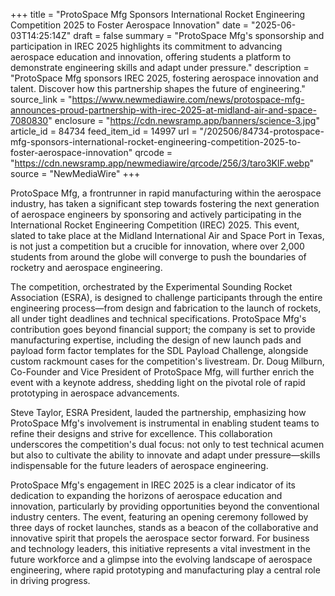 +++
title = "ProtoSpace Mfg Sponsors International Rocket Engineering Competition 2025 to Foster Aerospace Innovation"
date = "2025-06-03T14:25:14Z"
draft = false
summary = "ProtoSpace Mfg's sponsorship and participation in IREC 2025 highlights its commitment to advancing aerospace education and innovation, offering students a platform to demonstrate engineering skills and adapt under pressure."
description = "ProtoSpace Mfg sponsors IREC 2025, fostering aerospace innovation and talent. Discover how this partnership shapes the future of engineering."
source_link = "https://www.newmediawire.com/news/protospace-mfg-announces-proud-partnership-with-irec-2025-at-midland-air-and-space-7080830"
enclosure = "https://cdn.newsramp.app/banners/science-3.jpg"
article_id = 84734
feed_item_id = 14997
url = "/202506/84734-protospace-mfg-sponsors-international-rocket-engineering-competition-2025-to-foster-aerospace-innovation"
qrcode = "https://cdn.newsramp.app/newmediawire/qrcode/256/3/taro3KlF.webp"
source = "NewMediaWire"
+++

<p>ProtoSpace Mfg, a frontrunner in rapid manufacturing within the aerospace industry, has taken a significant step towards fostering the next generation of aerospace engineers by sponsoring and actively participating in the International Rocket Engineering Competition (IREC) 2025. This event, slated to take place at the Midland International Air and Space Port in Texas, is not just a competition but a crucible for innovation, where over 2,000 students from around the globe will converge to push the boundaries of rocketry and aerospace engineering.</p><p>The competition, orchestrated by the Experimental Sounding Rocket Association (ESRA), is designed to challenge participants through the entire engineering process—from design and fabrication to the launch of rockets, all under tight deadlines and technical specifications. ProtoSpace Mfg's contribution goes beyond financial support; the company is set to provide manufacturing expertise, including the design of new launch pads and payload form factor templates for the SDL Payload Challenge, alongside custom rackmount cases for the competition's livestream. Dr. Doug Milburn, Co-Founder and Vice President of ProtoSpace Mfg, will further enrich the event with a keynote address, shedding light on the pivotal role of rapid prototyping in aerospace advancements.</p><p>Steve Taylor, ESRA President, lauded the partnership, emphasizing how ProtoSpace Mfg's involvement is instrumental in enabling student teams to refine their designs and strive for excellence. This collaboration underscores the competition's dual focus: not only to test technical acumen but also to cultivate the ability to innovate and adapt under pressure—skills indispensable for the future leaders of aerospace engineering.</p><p>ProtoSpace Mfg's engagement in IREC 2025 is a clear indicator of its dedication to expanding the horizons of aerospace education and innovation, particularly by providing opportunities beyond the conventional industry centers. The event, featuring an opening ceremony followed by three days of rocket launches, stands as a beacon of the collaborative and innovative spirit that propels the aerospace sector forward. For business and technology leaders, this initiative represents a vital investment in the future workforce and a glimpse into the evolving landscape of aerospace engineering, where rapid prototyping and manufacturing play a central role in driving progress.</p>